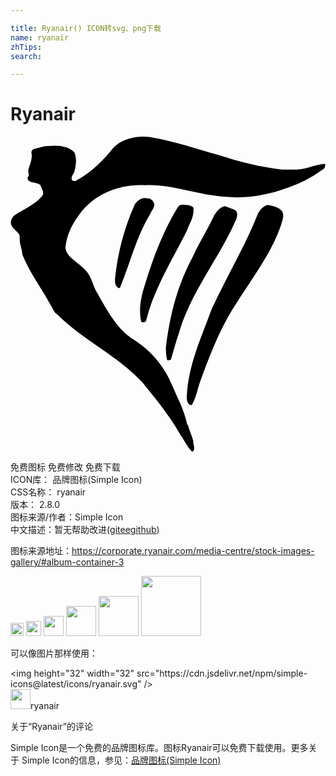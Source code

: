 ```yaml
---

title: Ryanair() ICON转svg、png下载
name: ryanair
zhTips: 
search: 

---
```


# Ryanair  <small style="font-size: 60%;font-weight: 100"></small>

<div id="svg" class="svg-wrap">
<svg role="img" viewBox="0 0 24 24" xmlns="http://www.w3.org/2000/svg"><title>Ryanair icon</title><path d="M9.847.008c-.718.047-1.464.288-1.986.81-.796.996-1.692 1.891-2.787 2.488a.3.3 0 0 1-.396 0c-.1-.299.198-.497.198-.696.1-.398.2-.895 0-1.393C4.478.72 3.583.62 2.886.72c-.298 0-.596.1-.994.2-.1 0-.3.098-.3.297.1.398-.098.897-.198 1.195-.1.2 0 .298 0 .597-.1 0 0 .099-.099.099 0 .497.697.298.995.596 0 .1.1.2.1.3.099.099.098.298.098.398C1.991 5.198.6 5.694.201 6.092-.396 6.888.7 7.187.7 7.585v.198c0 .497.198.797.198 1.195.398.995.994 1.89 1.591 2.885.2.299.4.696.698 1.193.1.2.197.398.396.498 1.99 1.99 4.676 3.183 6.467 5.172l1.195 1.493c.597.796 1.193 1.592 1.69 2.487.299.398.498.896.896 1.294.299-.1.1-.497.1-.696.099 0-.1-.001 0-.1-.1-.399-.3-.796-.4-1.194-.099-.1-.098-.198-.098-.198-.1-.497-.299-.995-.498-1.492-.398-.796-.695-1.692-1.193-2.487-.497-.796-1.193-1.593-2.089-2.19a5.537 5.537 0 0 1-1.593-1.394c-.597-.795-1.094-1.69-1.591-2.586-.2-.398-.298-.894-.597-1.292-.497-.696-1.59-1.095-1.69-1.89.1-.995.497-1.791 1.094-2.587 1.094-1.492 2.984-2.29 4.974-2.19 2.09-.1 4.08.797 6.368.896 1.193.1 2.486-.1 3.58-.398l.896-.298a9.874 9.874 0 0 0 2.686-1.393c.199-.1.198-.299.198-.398-.1-.1-.198 0-.297 0-.697.1-1.195.398-1.89.398h-1.095c-1.691-.199-3.284-.596-4.776-1.094C14.129.92 12.437.322 10.546.024a4.011 4.011 0 0 0-.7-.016zm.264 4.685c-.303.056-.51.28-.659.504a18.378 18.378 0 0 0-1.492 5.671c0 .2.001.498.2.597 0 .1.198.1.198 0 .796-1.89 1.195-3.78 2.29-5.57.099-.3.496-.598.197-.996-.099-.1-.199-.2-.398-.2a.88.88 0 0 0-.336-.006zm2.922.504c-.199 0-.197.1-.297.2-1.094 1.79-1.89 3.878-2.487 5.868-.299.895-.498 1.89-.3 2.786 0 .1.101.1.2.1.1 0 .2-.1.2-.199.596-2.387 1.988-4.577 3.083-6.766.199-.597.597-1.093.497-1.79-.199-.198-.597-.2-.896-.2zm6.568 0c-.398.1-.697.498-.797.796-.994 2.487-2.387 4.775-3.482 7.163-.795 2.188-1.79 4.279-1.89 6.666 0 .2 0 .398.2.597.1 0 .198.1.198 0 .299-.498.398-1.096.597-1.693.696-1.89 1.392-3.78 2.487-5.57 1.293-2.09 2.886-4.08 3.682-6.368.1-.398.298-.696.1-1.094-.2-.298-.597-.398-1.095-.497zm-3.284.099c-.398.1-.597.399-.796.697-.498 1.095-1.094 1.99-1.592 3.084-1.194 2.189-1.79 4.477-2.089 6.964 0 .299 0 .696.1.995.099 0 .299 0 .299-.1.199-.696.397-1.392.596-1.989.896-3.084 2.986-5.571 4.279-8.456.1-.2.298-.697 0-.896-.199-.1-.498-.2-.797-.3z"/></svg>
</div>
<detail full-name='ryanair'></detail>

<div class="detail-page">
<p>
<span><span class="badge-success badge">免费图标</span> <span class="badge-success badge">免费修改</span>  <span class="badge-success badge">免费下载</span> </span>
<br/>
<span>
ICON库：
<span class="badge-secondary badge">品牌图标(Simple Icon)</span> 
</span>
<br/>
<span>
CSS名称：
<span class="badge-secondary badge">ryanair</span> 
</span>

<br/>
<span>
版本：
<span class="badge-secondary badge">2.8.0</span> 
</span>
<br/>
<span>图标来源/作者：<span class="badge-light badge">Simple Icon</span></span> 
<br/>
<span class="zh-detail">中文描述：暂无<span class="help-link"><span>帮助改进</span>(<a href="https://gitee.com/liuwave/icon-helper/edit/master/json/brands/ryanair.json" target="_blank" rel="noopener noreferrer">gitee</a><a href="https://github.com/liuwave/icon-helper/edit/master/json/brands/ryanair.json" target="_blank" rel="noopener noreferrer">github</a></span>)</span><br/>
</p>
</div><div class="description description alert alert-light"><p>图标来源地址：<a href="https://corporate.ryanair.com/media-centre/stock-images-gallery/#album-container-3" target="_blank" rel="noopener noreferrer">https://corporate.ryanair.com/media-centre/stock-images-gallery/#album-container-3</a></p></div>
<div class="alert alert-dark">
<img height="21" width="21" src="https://cdn.jsdelivr.net/npm/simple-icons@latest/icons/ryanair.svg" />
<img height="24" width="24" src="https://cdn.jsdelivr.net/npm/simple-icons@latest/icons/ryanair.svg" />
<img height="32" width="32" src="https://cdn.jsdelivr.net/npm/simple-icons@latest/icons/ryanair.svg" />
<img height="48" width="48" src="https://cdn.jsdelivr.net/npm/simple-icons@latest/icons/ryanair.svg" />
<img height="64" width="64" src="https://cdn.jsdelivr.net/npm/simple-icons@latest/icons/ryanair.svg" />
<img height="96" width="96" src="https://cdn.jsdelivr.net/npm/simple-icons@latest/icons/ryanair.svg" />

</div>
<div>
  <p>可以像图片那样使用：    
  </p>
  <div class="alert alert-primary" style="font-size: 14px">
    &lt;img height="32" width="32" src="https://cdn.jsdelivr.net/npm/simple-icons@latest/icons/ryanair.svg" /&gt;
    <copy-btn content='<img height="32" width="32" src="https://cdn.jsdelivr.net/npm/simple-icons@latest/icons/ryanair.svg" />'></copy-btn>
  </div>
  <div class="alert alert-secondary">
    <img height="32" width="32" src="https://cdn.jsdelivr.net/npm/simple-icons@latest/icons/ryanair.svg" />ryanair
    <copy-btn content="ryanair" btn-title="复制图标名称"></copy-btn>
  </div>
</div>

<Vssue title="关于“Ryanair”的评论" >关于“Ryanair”的评论</Vssue>


<div><p>Simple Icon是一个免费的品牌图标库。图标Ryanair可以免费下载使用。更多关于  Simple Icon的信息，参见：<a target="_blank" href="https://iconhelper.cn/brands.html">品牌图标(Simple Icon)</a>
</p></div>
